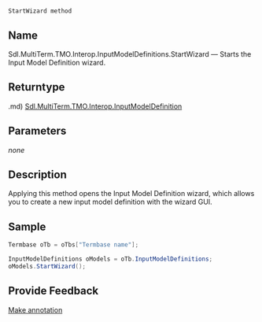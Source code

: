 

# 
    StartWizard method




## Name

Sdl.MultiTerm.TMO.Interop.InputModelDefinitions.StartWizard —          Starts the Input Model Definition wizard.



## Returntype
.md)
[Sdl.MultiTerm.TMO.Interop.InputModelDefinition](Sdl.MultiTerm.TMO.Interop.InputModelDefinition.md)



## Parameters
*none*


## Description



Applying this method opens the Input Model Definition wizard, which allows you to create a new input model definition with the wizard GUI.



## Sample


```cs
Termbase oTb = oTbs["Termbase name"];

InputModelDefinitions oModels = oTb.InputModelDefinitions;
oModels.StartWizard();
```



## Provide Feedback

[Make annotation](mailto:sdk-feedback@sdl.com&amp;subject=Reference%20for%20Sdl.MultiTerm.TMO.Interop.InputModelDefinitions.StartWizard)


